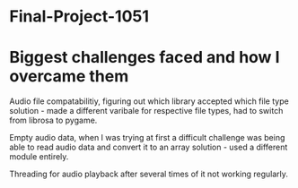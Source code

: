 # Final-Project-1051

# Biggest challenges faced and how I overcame them 

Audio file compatabilitiy, figuring out which library accepted which file type 
solution - made a different varibale for respective file types, had to switch from librosa to pygame.

Empty audio data, when I was trying at first a difficult challenge was being able to read audio data and convert it to an array
solution - used a different module entirely.

Threading for audio playback after several times of it not working regularly.
